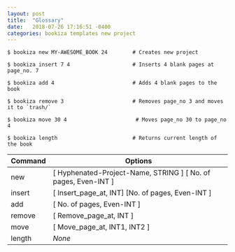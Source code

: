 ```yaml
---
layout: post
title:  "Glossary"
date:   2018-07-26 17:16:51 -0400
categories: bookiza templates new project
---
```


```
$ bookiza new MY-AWESOME_BOOK 24        # Creates new project

$ bookiza insert 7 4                    # Inserts 4 blank pages at page_no. 7

$ bookiza add 4                         # Adds 4 blank pages to the book

$ bookiza remove 3                      # Removes page_no 3 and moves it to `trash/`

$ bookiza move 30 4                      # Moves page_no 30 to page_no 4

$ bookiza length                        # Returns current length of the book

```


Command       | Options
------------- | ------------------------
new           | [ Hyphenated-Project-Name, STRING ] [ No. of pages, Even-INT ]
insert        | [ Insert_page_at, INT] [No. of pages, Even-INT ]
add           | [ No. of pages, Even-INT ]
remove        | [ Remove_page_at, INT ]
move          | [ Move_page_at, INT1, INT2 ]
length        | *None*
